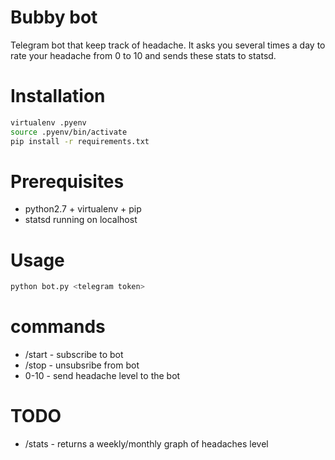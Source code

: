 # Bubby bot

Telegram bot that keep track of headache. It asks you several times a day to rate your headache from 0 to 10 and sends these stats to statsd.

# Installation

```bash
virtualenv .pyenv
source .pyenv/bin/activate
pip install -r requirements.txt
```

# Prerequisites
* python2.7 + virtualenv + pip
* statsd running on localhost

# Usage
```bash
python bot.py <telegram token>
```

# commands

* /start - subscribe to bot
* /stop - unsubsribe from bot
* 0-10 - send headache level to the bot

# TODO
* /stats - returns a weekly/monthly graph of headaches level
